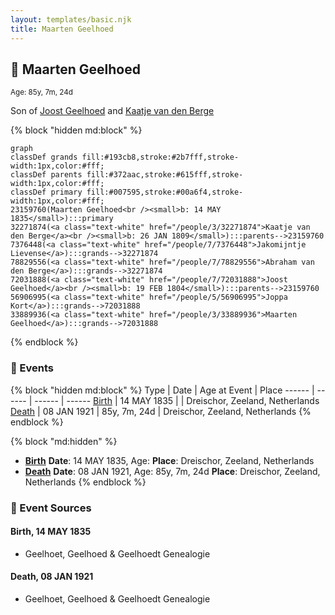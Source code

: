 ```yaml
---
layout: templates/basic.njk
title: Maarten Geelhoed
---
```

## 🔵 Maarten Geelhoed
<small>Age: 85y, 7m, 24d</small>

Son of [Joost Geelhoed](/people/7/72031888) and [Kaatje van den Berge](/people/3/32271874)

{% block "hidden md:block" %}
```mermaid
graph
classDef grands fill:#193cb8,stroke:#2b7fff,stroke-width:1px,color:#fff;
classDef parents fill:#372aac,stroke:#615fff,stroke-width:1px,color:#fff;
classDef primary fill:#007595,stroke:#00a6f4,stroke-width:1px,color:#fff;
23159760(Maarten Geelhoed<br /><small>b: 14 MAY 1835</small>):::primary
32271874(<a class="text-white" href="/people/3/32271874">Kaatje van den Berge</a><br /><small>b: 26 JAN 1809</small>):::parents-->23159760
7376448(<a class="text-white" href="/people/7/7376448">Jakomijntje Lievense</a>):::grands-->32271874
78829556(<a class="text-white" href="/people/7/78829556">Abraham van den Berge</a>):::grands-->32271874
72031888(<a class="text-white" href="/people/7/72031888">Joost Geelhoed</a><br /><small>b: 19 FEB 1804</small>):::parents-->23159760
56906995(<a class="text-white" href="/people/5/56906995">Joppa Kort</a>):::grands-->72031888
33889936(<a class="text-white" href="/people/3/33889936">Maarten Geelhoed</a>):::grands-->72031888
```
{% endblock %}

### 📆 Events

{% block "hidden md:block" %}
Type | Date | Age at Event | Place
------ | ------ | ------ | ------
[Birth](#event-event-2) | 14 MAY 1835 |  | Dreischor, Zeeland, Netherlands
[Death](#event-event-3) | 08 JAN 1921 | 85y, 7m, 24d | Dreischor, Zeeland, Netherlands
{% endblock %}

{% block "md:hidden" %}
- **[Birth](#event-event-2)**
**Date**: 14 MAY 1835, Age:
**Place**: Dreischor, Zeeland, Netherlands
- **[Death](#event-event-3)**
**Date**: 08 JAN 1921, Age: 85y, 7m, 24d
**Place**: Dreischor, Zeeland, Netherlands
{% endblock %}

### 📰 Event Sources

#### <a id="event-event-2"></a> Birth, 14 MAY 1835
* Geelhoet, Geelhoed & Geelhoedt Genealogie

#### <a id="event-event-3"></a> Death, 08 JAN 1921
* Geelhoet, Geelhoed & Geelhoedt Genealogie